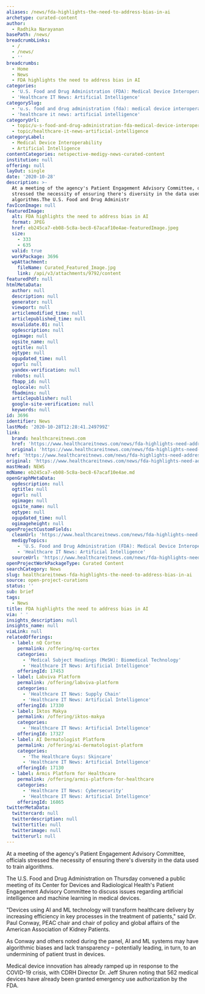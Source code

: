 ```yaml
---
aliases: /news/fda-highlights-the-need-to-address-bias-in-ai
archetype: curated-content
author:
  - Radhika Narayanan
basePath: /news/
breadcrumbLinks:
  - /
  - /news/
  - ''
breadcrumbs:
  - Home
  - News
  - FDA highlights the need to address bias in AI
categories:
  - 'U.S. Food and Drug Administration (FDA): Medical Device Interoperability'
  - 'Healthcare IT News: Artificial Intelligence'
categorySlug:
  - 'u.s. food and drug administration (fda): medical device interoperability'
  - 'healthcare it news: artificial intelligence'
categoryUrl:
  - topic/u-s-food-and-drug-administration-fda-medical-device-interoperability
  - topic/healthcare-it-news-artificial-intelligence
categoryLabel:
  - Medical Device Interoperability
  - Artificial Intelligence
contentCategories: netspective-medigy-news-curated-content
institution: null
offering: null
layOut: single
date: '2020-10-28'
description: >-
  At a meeting of the agency's Patient Engagement Advisory Committee, officials
  stressed the necessity of ensuring there's diversity in the data used to train
  algorithms.The U.S. Food and Drug Administr
favIconImage: null
featuredImage:
  alt: FDA highlights the need to address bias in AI
  format: JPEG
  href: eb245ca7-eb08-5c8a-bec8-67acaf10e4ae-featuredImage.jpeg
  size:
    - 333
    - 635
  valid: true
  workPackage: 3696
  wpAttachment:
    fileName: Curated_Featured_Image.jpg
    link: /api/v3/attachments/9792/content
featuredPdf: null
htmlMetaData:
  author: null
  description: null
  generator: null
  viewport: null
  articlemodified_time: null
  articlepublished_time: null
  msvalidate.01: null
  ogdescription: null
  ogimage: null
  ogsite_name: null
  ogtitle: null
  ogtype: null
  ogupdated_time: null
  ogurl: null
  yandex-verification: null
  robots: null
  fbapp_id: null
  oglocale: null
  fbadmins: null
  articlepublisher: null
  google-site-verification: null
  keywords: null
id: 3696
identifier: News
lastMod: '2020-10-28T12:28:41.249799Z'
link:
  brand: healthcareitnews.com
  href: 'https://www.healthcareitnews.com/news/fda-highlights-need-address-bias-ai'
  original: 'https://www.healthcareitnews.com/news/fda-highlights-need-address-bias-ai'
href: 'https://www.healthcareitnews.com/news/fda-highlights-need-address-bias-ai'
original: 'https://www.healthcareitnews.com/news/fda-highlights-need-address-bias-ai'
mastHead: NEWS
mdName: eb245ca7-eb08-5c8a-bec8-67acaf10e4ae.md
openGraphMetaData:
  ogdescription: null
  ogtitle: null
  ogurl: null
  ogimage: null
  ogsite_name: null
  ogtype: null
  ogupdated_time: null
  ogimageheight: null
openProjectCustomFields:
  cleanUrl: 'https://www.healthcareitnews.com/news/fda-highlights-need-address-bias-ai'
  medigyTopics:
    - 'U.S. Food and Drug Administration (FDA): Medical Device Interoperability'
    - 'Healthcare IT News: Artificial Intelligence'
  sourceUrl: 'https://www.healthcareitnews.com/news/fda-highlights-need-address-bias-ai'
openProjectWorkPackageType: Curated Content
searchCategory: News
slug: healthcareitnews-fda-highlights-the-need-to-address-bias-in-ai
source: open-project-curations
status: ''
sub: brief
tags:
  - News
title: FDA highlights the need to address bias in AI
via: ' '
insights_description: null
insights_name: null
viaLink: null
relatedOfferings:
  - label: nQ Cortex
    permalink: /offering/nq-cortex
    categories:
      - 'Medical Subject Headings (MeSH): Biomedical Technology'
      - 'Healthcare IT News: Artificial Intelligence'
    offeringId: 17453
  - label: Labviva Platform
    permalink: /offering/labviva-platform
    categories:
      - 'Healthcare IT News: Supply Chain'
      - 'Healthcare IT News: Artificial Intelligence'
    offeringId: 17330
  - label: Iktos Makya
    permalink: /offering/iktos-makya
    categories:
      - 'Healthcare IT News: Artificial Intelligence'
    offeringId: 17327
  - label: AI Dermatologist Platform
    permalink: /offering/ai-dermatologist-platform
    categories:
      - 'The Healthcare Guys: Skincare'
      - 'Healthcare IT News: Artificial Intelligence'
    offeringId: 17130
  - label: Armis Platform for Healthcare
    permalink: /offering/armis-platform-for-healthcare
    categories:
      - 'Healthcare IT News: Cybersecurity'
      - 'Healthcare IT News: Artificial Intelligence'
    offeringId: 16865
twitterMetaData:
  twittercard: null
  twitterdescription: null
  twittertitle: null
  twitterimage: null
  twitterurl: null
---
```

<p>At a meeting of the agency's Patient Engagement Advisory Committee, officials stressed the necessity of ensuring there's diversity in the data used to train algorithms.</p><p>The U.S. Food and Drug Administration on Thursday convened a public meeting of its Center for Devices and Radiological Health's Patient Engagement Advisory Committee to discuss issues regarding artificial intelligence and machine learning in medical devices.</p><p>"Devices using AI and ML technology will transform healthcare delivery by increasing efficiency in key processes in the treatment of patients," said Dr. Paul Conway, PEAC chair and chair of policy and global affairs of the American Association of Kidney Patients.</p><p>As Conway and others noted during the panel, AI and ML systems may have algorithmic biases and lack transparency – potentially leading, in turn, to an undermining of patient trust in devices.&nbsp;</p><p>Medical device innovation has already ramped up in response to the COVID-19 crisis, with CDRH&nbsp;Director Dr. Jeff Shuren noting that 562 medical devices have already been granted emergency use authorization by the FDA.</p><p>&nbsp;</p>